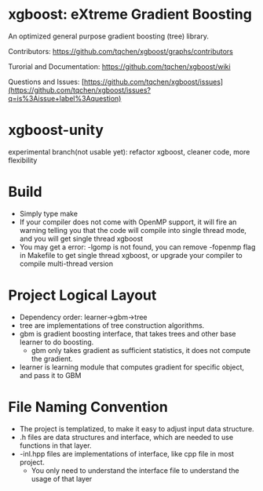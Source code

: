 xgboost: eXtreme Gradient Boosting 
=======
An optimized general purpose gradient boosting (tree) library.

Contributors: https://github.com/tqchen/xgboost/graphs/contributors

Turorial and Documentation: https://github.com/tqchen/xgboost/wiki

Questions and Issues: [https://github.com/tqchen/xgboost/issues](https://github.com/tqchen/xgboost/issues?q=is%3Aissue+label%3Aquestion)

xgboost-unity
=======
experimental branch(not usable yet): refactor xgboost, cleaner code, more flexibility

Build
======
* Simply type make
* If your compiler does not come with OpenMP support, it will fire an warning telling you that the code will compile into single thread mode, and you will get single thread xgboost
* You may get a error: -lgomp is not found, you can remove -fopenmp flag in Makefile to get single thread xgboost, or upgrade your compiler to compile multi-thread version

Project Logical Layout
=======
* Dependency order: learner->gbm->tree
* tree are implementations of tree construction algorithms.
* gbm is gradient boosting interface, that takes trees and other base learner to do boosting.
  - gbm only takes gradient as sufficient statistics, it does not compute the gradient.
* learner is learning module that computes gradient for specific object, and pass it to GBM

File Naming Convention
======= 
* The project is templatized, to make it easy to adjust input data structure.
* .h files are data structures and interface, which are needed to use functions in that layer.
* -inl.hpp files are implementations of interface, like cpp file in most project.
  - You only need to understand the interface file to understand the usage of that layer
